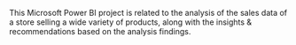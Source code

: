 This Microsoft Power BI project is related to the analysis of the sales data of a store selling a wide variety of products, along with the insights & recommendations based on the analysis findings.
